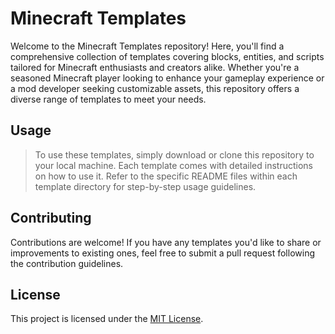 # Minecraft Templates

Welcome to the Minecraft Templates repository! Here, you'll find a comprehensive collection of templates covering blocks, entities, and scripts tailored for Minecraft enthusiasts and creators alike. Whether you're a seasoned Minecraft player looking to enhance your gameplay experience or a mod developer seeking customizable assets, this repository offers a diverse range of templates to meet your needs.

## Usage

> To use these templates, simply download or clone this repository to your local machine. Each template comes with detailed instructions on how to use it. Refer to the specific README files within each template directory for step-by-step usage guidelines.

## Contributing

Contributions are welcome! If you have any templates you'd like to share or improvements to existing ones, feel free to submit a pull request following the contribution guidelines.

## License

This project is licensed under the [MIT License](https://opensource.org/licenses/MIT).